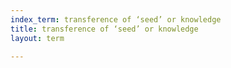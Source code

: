 ```yaml
---
index_term: transference of ‘seed’ or knowledge
title: transference of ‘seed’ or knowledge
layout: term

---
```

